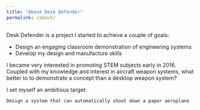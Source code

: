```yaml
---
title: "About Desk Defender"
permalink: /about/
---
```


Desk Defender is a project I started to achieve a couple of goals:

* Design an engaging classroom demonstration of engineering systems
* Develop my design and manufacture skills

I became very interested in promoting STEM subjects early in 2016. Coupled with my knowledge and interest in aircraft weapon systems, what better to to demonstrate a concept than a desktop weapon system?

I set myself an ambitious target:

    Design a system that can automatically shoot down a paper aeroplane